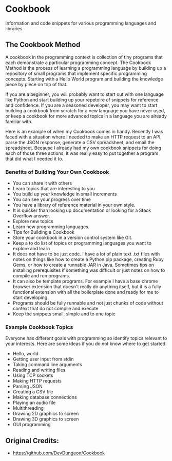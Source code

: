 # Cookbook

Information and code snippets for various programming languages and libraries. 

## The Cookbook Method

A cookbook in the programming context is collection of tiny programs that each demonstrate a particular programming concept. The Cookbook Method is the process of learning a programming language by building up a repository of small programs that implement specific programming concepts. Starting with a Hello World program and building the knowledge piece by piece on top of that.

If you are a beginner, you will probably want to start out with one language like Python and start building up your repetoire of snippets for reference and confidence. If you are a seasoned developer, you may want to start building a cookbook from scratch for a new language you have never used, or keep a cookbook for more advanced topics in a language you are already familiar with.

Here is an example of when my Cookbook comes in handy. Recently I was faced with a situation where I needed to make an HTTP request to an API, parse the JSON response, generate a CSV spreadsheet, and email the spreadsheet. Because I already had my own cookbook snippets for doing each of those three actions, it was really easy to put together a program that did what I needed it to.

### Benefits of Building Your Own Cookbook

* You can share it with others
* Learn topics that are interesting to you
* You build up your knowledge in small increments
* You can see your progress over time
* You have a library of reference material in your own style.
* It is quicker than looking up documentation or looking for a Stack Overflow answer.
* Explore new topics
* Learn new programming languages.
* Tips for Building a Cookbook
* Store your cookbook in a version control system like Git.
* Keep a to do list of topics or programming languages you want to explore and learn
* It does not have to be just code. I have a lot of plain text .txt files with notes on things like how to create a Python pip package, creating Ruby Gems, or how to create a runnable JAR in Java. Sometimes tips on installing prerequisites if something was difficult or just notes on how to compile and run programs.
* It can also be template programs. For example I have a base chrome browser extension that doesn't really do anything itself, but it is a fully functional extension with all the boilerplate done and ready for me to start developing.
* Programs should be fully runnable and not just chunks of code without context that do not compile and execute
* Keep the snippets small, simple and to one topic

### Example Cookbook Topics

Everyone has different goals with programming so identify topics relevant to your interests. Here are some ideas if you do not know where to get started.

* Hello, world
* Getting user input from stdin
* Taking command line arguments
* Reading and writing files
* Using TCP sockets
* Making HTTP requests
* Parsing JSON
* Creating a CSV file
* Making database connections
* Playing an audio file
* Multithreading
* Drawing 2D graphics to screen
* Drawing 3D graphics to screen
* GUI programming

## Original Credits:
* https://github.com/DevDungeon/Cookbook
